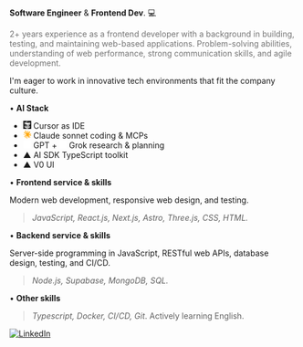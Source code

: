 **Software Engineer** & **Frontend Dev**. 💻

<p style="opacity:0.6;">2+ years experience as a frontend developer with a background in building, testing, and maintaining web-based applications. Problem-solving abilities, understanding of web performance, strong communication skills, and agile development.</p>

<p>I'm eager to work in innovative tech environments that fit the company culture.</p>

• **AI Stack**
- <img src="src/cursor.svg" width="14px" alt="Cursor.ai" style="filter: invert(1);" /> Cursor as IDE
- <img src="src/claude.svg" width="14px" alt="Claude.ai" /> Claude sonnet coding & MCPs
- <img src="src/openai.svg" width="14px" alt="OpenAI" /> GPT + <img src="src/grok.svg" width="13px" alt="Grok.ai" /> Grok research & planning
- ▲ AI SDK TypeScript toolkit
- ▲ V0 UI


• **Frontend service & skills**

Modern web development, responsive web design, and testing.

> _JavaScript, React.js, Next.js, Astro, Three.js, CSS, HTML._


• **Backend service & skills**

Server-side programming in JavaScript, RESTful web APIs, database design, testing, and CI/CD.

> _Node.js, Supabase, MongoDB, SQL._

• **Other skills**

> _Typescript, Docker, CI/CD, Git_. Actively learning English.

<!--
<a href="https://cv.gustn.co" target="_blank">
  <img alt="Gustn.co" src="https://img.shields.io/badge/cv-gustn.co-blue">
</a>
-->
<a href="https://www.linkedin.com/in/agustinlzn" target="_blank"><img src="https://img.shields.io/badge/LinkedIn-%230077B5.svg?&style=flat-square&logo=linkedin&logoColor=white" alt="LinkedIn"></a>
